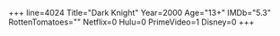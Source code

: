 +++
line=4024
Title="Dark Knight"
Year=2000
Age="13+"
IMDb="5.3"
RottenTomatoes=""
Netflix=0
Hulu=0
PrimeVideo=1
Disney=0
+++

